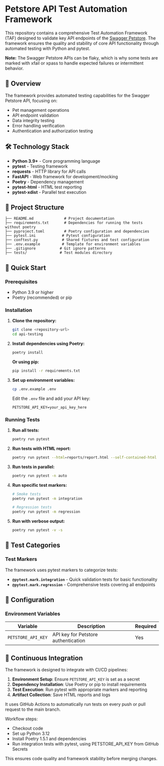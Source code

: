 # Petstore API Test Automation Framework


This repository contains a comprehensive Test Automation Framework (TAF) designed to validate key API endpoints of the [Swagger Petstore](https://petstore.swagger.io/). The framework ensures the quality and stability of core API functionality through automated testing with Python and pytest.

**Note:** The Swagger Petstore APIs can be flaky, which is why some tests are marked with xfail or xpass to handle expected failures or intermittent behavior.

## 🎯 Overview

The framework provides automated testing capabilities for the Swagger Petstore API, focusing on:
- Pet management operations
- API endpoint validation
- Data integrity testing
- Error handling verification
- Authentication and authorization testing


## 🛠️ Technology Stack

- **Python 3.9+** - Core programming language
- **pytest** - Testing framework
- **requests** - HTTP library for API calls
- **FastAPI** - Web framework for development/mocking
- **Poetry** - Dependency management
- **pytest-html** - HTML test reporting   
- **pytest-xdist** - Parallel test execution

## 📁 Project Structure

```
├── README.md              # Project documentation
├── requirements.txt       # Dependencies for running the tests without poetry
├── pyproject.toml         # Poetry configuration and dependencies
├── pytest.ini            # Pytest configuration
├── conftest.py           # Shared fixtures and test configuration
├── .env.example          # Template for environment variables
├── .gitignore           # Git ignore patterns
├── tests/               # Test modules directory
```

## 🚀 Quick Start

### Prerequisites

- Python 3.9 or higher
- Poetry (recommended) or pip

### Installation

1. **Clone the repository:**
   ```bash
   git clone <repository-url>
   cd api-testing
   ```

2. **Install dependencies using Poetry:**
   ```bash
   poetry install
   ```

   **Or using pip:**
   ```bash
   pip install -r requirements.txt
   ```

3. **Set up environment variables:**
   ```bash
   cp .env.example .env
   ```
   Edit the `.env` file and add your API key:
   ```
   PETSTORE_API_KEY=your_api_key_here
   ```

### Running Tests

1. **Run all tests:**
   ```bash
   poetry run pytest
   ```

2. **Run tests with HTML report:**
   ```bash
   poetry run pytest --html=reports/report.html --self-contained-html
   ```

3. **Run tests in parallel:**
   ```bash
   poetry run pytest -n auto
   ```

4. **Run specific test markers:**
   ```bash
   # Smoke tests
   poetry run pytest -m integration
   
   # Regression tests
   poetry run pytest -m regression
   ```

5. **Run with verbose output:**
   ```bash
   poetry run pytest -v -s
   ```

## 🧪 Test Categories

### Test Markers

The framework uses pytest markers to categorize tests:

- **`@pytest.mark.integration`** - Quick validation tests for basic functionality
- **`@pytest.mark.regression`** - Comprehensive tests covering all endpoints

## 🔧 Configuration

### Environment Variables

| Variable | Description | Required |
|----------|-------------|----------|
| `PETSTORE_API_KEY` | API key for Petstore authentication | Yes |

## 🔄 Continuous Integration

The framework is designed to integrate with CI/CD pipelines:

1. **Environment Setup**: Ensure `PETSTORE_API_KEY` is set as a secret
2. **Dependency Installation**: Use Poetry or pip to install requirements
3. **Test Execution**: Run pytest with appropriate markers and reporting
4. **Artifact Collection**: Save HTML reports and logs

It uses GitHub Actions to automatically run tests on every push or pull request to the main branch.

Workflow steps:
 - Checkout code
 - Set up Python 3.12
 - Install Poetry 1.5.1 and dependencies
 - Run integration tests with pytest, using PETSTORE_API_KEY from GitHub Secrets

This ensures code quality and framework stability before merging changes.
